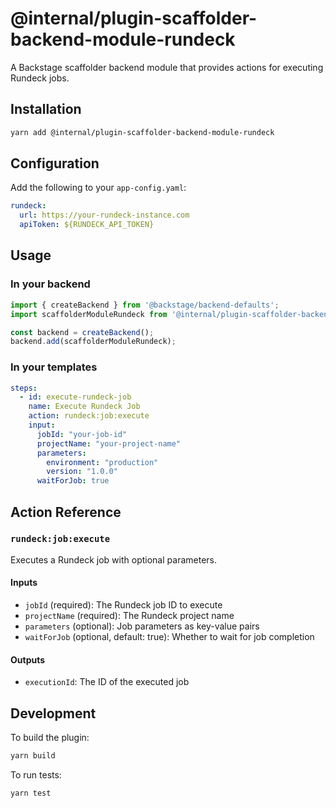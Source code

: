 # @internal/plugin-scaffolder-backend-module-rundeck

A Backstage scaffolder backend module that provides actions for executing Rundeck jobs.

## Installation

```bash
yarn add @internal/plugin-scaffolder-backend-module-rundeck
```

## Configuration

Add the following to your `app-config.yaml`:

```yaml
rundeck:
  url: https://your-rundeck-instance.com
  apiToken: ${RUNDECK_API_TOKEN}
```

## Usage

### In your backend

```typescript
import { createBackend } from '@backstage/backend-defaults';
import scaffolderModuleRundeck from '@internal/plugin-scaffolder-backend-module-rundeck';

const backend = createBackend();
backend.add(scaffolderModuleRundeck);
```

### In your templates

```yaml
steps:
  - id: execute-rundeck-job
    name: Execute Rundeck Job
    action: rundeck:job:execute
    input:
      jobId: "your-job-id"
      projectName: "your-project-name"
      parameters:
        environment: "production"
        version: "1.0.0"
      waitForJob: true
```

## Action Reference

### `rundeck:job:execute`

Executes a Rundeck job with optional parameters.

#### Inputs

- `jobId` (required): The Rundeck job ID to execute
- `projectName` (required): The Rundeck project name
- `parameters` (optional): Job parameters as key-value pairs
- `waitForJob` (optional, default: true): Whether to wait for job completion

#### Outputs

- `executionId`: The ID of the executed job

## Development

To build the plugin:

```bash
yarn build
```

To run tests:

```bash
yarn test
```

